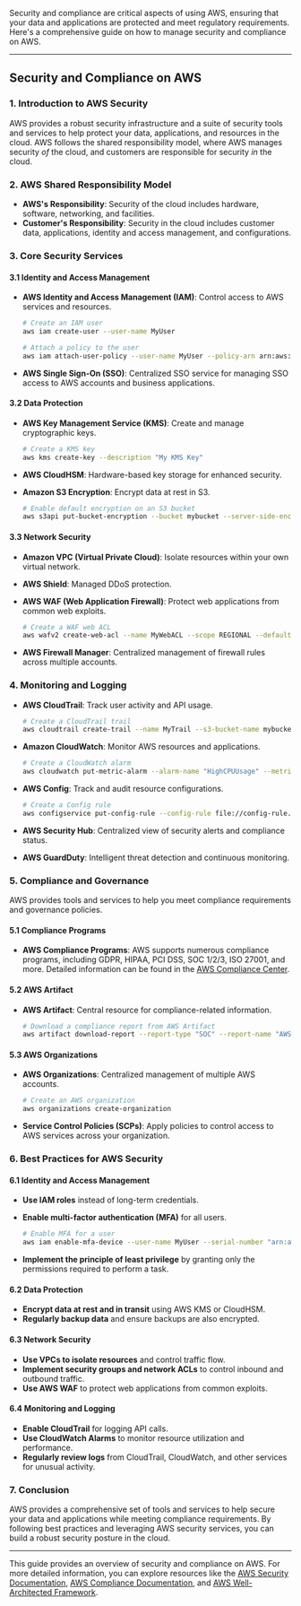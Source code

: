 Security and compliance are critical aspects of using AWS, ensuring that your data and applications are protected and meet regulatory requirements. Here's a comprehensive guide on how to manage security and compliance on AWS.

---

## Security and Compliance on AWS

### 1. Introduction to AWS Security
AWS provides a robust security infrastructure and a suite of security tools and services to help protect your data, applications, and resources in the cloud. AWS follows the shared responsibility model, where AWS manages security *of* the cloud, and customers are responsible for security *in* the cloud.

### 2. AWS Shared Responsibility Model
- **AWS's Responsibility**: Security of the cloud includes hardware, software, networking, and facilities.
- **Customer's Responsibility**: Security in the cloud includes customer data, applications, identity and access management, and configurations.

### 3. Core Security Services

#### 3.1 Identity and Access Management
- **AWS Identity and Access Management (IAM)**: Control access to AWS services and resources.
    ```bash
    # Create an IAM user
    aws iam create-user --user-name MyUser

    # Attach a policy to the user
    aws iam attach-user-policy --user-name MyUser --policy-arn arn:aws:iam::aws:policy/AdministratorAccess
    ```

- **AWS Single Sign-On (SSO)**: Centralized SSO service for managing SSO access to AWS accounts and business applications.

#### 3.2 Data Protection
- **AWS Key Management Service (KMS)**: Create and manage cryptographic keys.
    ```bash
    # Create a KMS key
    aws kms create-key --description "My KMS Key"
    ```

- **AWS CloudHSM**: Hardware-based key storage for enhanced security.
- **Amazon S3 Encryption**: Encrypt data at rest in S3.
    ```bash
    # Enable default encryption on an S3 bucket
    aws s3api put-bucket-encryption --bucket mybucket --server-side-encryption-configuration '{"Rules":[{"ApplyServerSideEncryptionByDefault":{"SSEAlgorithm":"AES256"}}]}'
    ```

#### 3.3 Network Security
- **Amazon VPC (Virtual Private Cloud)**: Isolate resources within your own virtual network.
- **AWS Shield**: Managed DDoS protection.
- **AWS WAF (Web Application Firewall)**: Protect web applications from common web exploits.
    ```bash
    # Create a WAF web ACL
    aws wafv2 create-web-acl --name MyWebACL --scope REGIONAL --default-action Allow={} --visibility-config SampledRequestsEnabled=true,CloudWatchMetricsEnabled=true,MetricName=MyWebACL
    ```

- **AWS Firewall Manager**: Centralized management of firewall rules across multiple accounts.

### 4. Monitoring and Logging
- **AWS CloudTrail**: Track user activity and API usage.
    ```bash
    # Create a CloudTrail trail
    aws cloudtrail create-trail --name MyTrail --s3-bucket-name mybucket
    ```

- **Amazon CloudWatch**: Monitor AWS resources and applications.
    ```bash
    # Create a CloudWatch alarm
    aws cloudwatch put-metric-alarm --alarm-name "HighCPUUsage" --metric-name CPUUtilization --namespace AWS/EC2 --statistic Average --period 300 --threshold 80 --comparison-operator GreaterThanOrEqualToThreshold --dimensions Name=InstanceId,Value=i-1234567890abcdef0 --evaluation-periods 1 --alarm-actions arn:aws:sns:region:account-id:MySNSTopic
    ```

- **AWS Config**: Track and audit resource configurations.
    ```bash
    # Create a Config rule
    aws configservice put-config-rule --config-rule file://config-rule.json
    ```

- **AWS Security Hub**: Centralized view of security alerts and compliance status.
- **AWS GuardDuty**: Intelligent threat detection and continuous monitoring.

### 5. Compliance and Governance
AWS provides tools and services to help you meet compliance requirements and governance policies.

#### 5.1 Compliance Programs
- **AWS Compliance Programs**: AWS supports numerous compliance programs, including GDPR, HIPAA, PCI DSS, SOC 1/2/3, ISO 27001, and more. Detailed information can be found in the [AWS Compliance Center](https://aws.amazon.com/compliance/).

#### 5.2 AWS Artifact
- **AWS Artifact**: Central resource for compliance-related information.
    ```bash
    # Download a compliance report from AWS Artifact
    aws artifact download-report --report-type "SOC" --report-name "AWS SOC 2" --file-path "./AWS_SOC_2_Report.pdf"
    ```

#### 5.3 AWS Organizations
- **AWS Organizations**: Centralized management of multiple AWS accounts.
    ```bash
    # Create an AWS organization
    aws organizations create-organization
    ```

- **Service Control Policies (SCPs)**: Apply policies to control access to AWS services across your organization.

### 6. Best Practices for AWS Security
#### 6.1 Identity and Access Management
- **Use IAM roles** instead of long-term credentials.
- **Enable multi-factor authentication (MFA)** for all users.
    ```bash
    # Enable MFA for a user
    aws iam enable-mfa-device --user-name MyUser --serial-number "arn:aws:iam::123456789012:mfa/MyUser" --authentication-code1 123456 --authentication-code2 654321
    ```

- **Implement the principle of least privilege** by granting only the permissions required to perform a task.

#### 6.2 Data Protection
- **Encrypt data at rest and in transit** using AWS KMS or CloudHSM.
- **Regularly backup data** and ensure backups are also encrypted.

#### 6.3 Network Security
- **Use VPCs to isolate resources** and control traffic flow.
- **Implement security groups and network ACLs** to control inbound and outbound traffic.
- **Use AWS WAF** to protect web applications from common exploits.

#### 6.4 Monitoring and Logging
- **Enable CloudTrail** for logging API calls.
- **Use CloudWatch Alarms** to monitor resource utilization and performance.
- **Regularly review logs** from CloudTrail, CloudWatch, and other services for unusual activity.

### 7. Conclusion
AWS provides a comprehensive set of tools and services to help secure your data and applications while meeting compliance requirements. By following best practices and leveraging AWS security services, you can build a robust security posture in the cloud.

---

This guide provides an overview of security and compliance on AWS. For more detailed information, you can explore resources like the [AWS Security Documentation](https://aws.amazon.com/security/), [AWS Compliance Documentation](https://aws.amazon.com/compliance/resources/), and [AWS Well-Architected Framework](https://aws.amazon.com/architecture/well-architected/).
